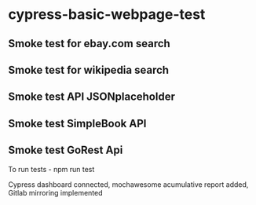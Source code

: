 # cypress-basic-webpage-test
## Smoke test for ebay.com search
## Smoke test for wikipedia search
## Smoke test API JSONplaceholder
## Smoke test SimpleBook API
## Smoke test GoRest Api
To run tests - npm run test

Cypress dashboard connected, mochawesome acumulative report added, Gitlab mirroring implemented
